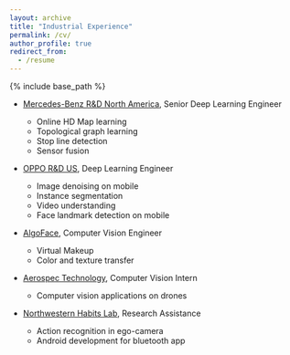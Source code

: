 ```yaml
---
layout: archive
title: "Industrial Experience"
permalink: /cv/
author_profile: true
redirect_from:
  - /resume
---
```


{% include base_path %}

* [Mercedes-Benz R&D North America](https://mbrdna.com/), Senior Deep Learning Engineer
  * Online HD Map learning
  * Topological graph learning
  * Stop line detection
  * Sensor fusion

* [OPPO R&D US](https://www.oppo.com/en/), Deep Learning Engineer
  * Image denoising on mobile
  * Instance segmentation
  * Video understanding
  * Face landmark detection on mobile

* [AlgoFace](https://www.algoface.ai/), Computer Vision Engineer
  * Virtual Makeup
  * Color and texture transfer

* [Aerospec Technology](https://aerospec.us/), Computer Vision Intern
  * Computer vision applications on drones

* [Northwestern Habits Lab](http://www.nalshurafa.com/), Research Assistance
  * Action recognition in ego-camera
  * Android development for bluetooth app
  

